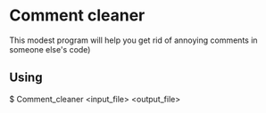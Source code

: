 # Comment cleaner
This modest program will help you get rid of annoying comments in someone else's code)
## Using
$ Comment_cleaner <input_file> <output_file>
